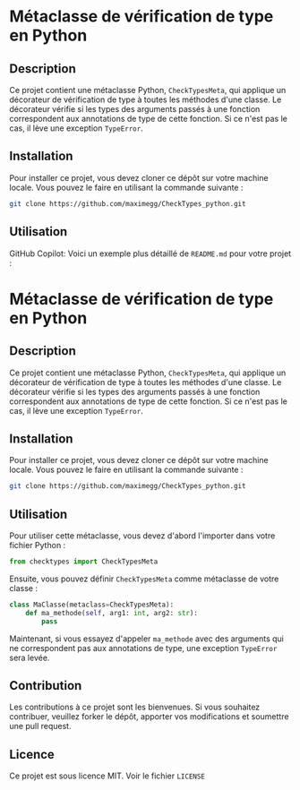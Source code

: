# Métaclasse de vérification de type en Python

## Description

Ce projet contient une métaclasse Python, `CheckTypesMeta`, qui applique un décorateur de vérification de type à toutes les méthodes d'une classe. Le décorateur vérifie si les types des arguments passés à une fonction correspondent aux annotations de type de cette fonction. Si ce n'est pas le cas, il lève une exception `TypeError`.

## Installation

Pour installer ce projet, vous devez cloner ce dépôt sur votre machine locale. Vous pouvez le faire en utilisant la commande suivante :

```bash
git clone https://github.com/maximegg/CheckTypes_python.git
```

## Utilisation

GitHub Copilot: Voici un exemple plus détaillé de `README.md` pour votre projet :

# Métaclasse de vérification de type en Python

## Description

Ce projet contient une métaclasse Python, `CheckTypesMeta`, qui applique un décorateur de vérification de type à toutes les méthodes d'une classe. Le décorateur vérifie si les types des arguments passés à une fonction correspondent aux annotations de type de cette fonction. Si ce n'est pas le cas, il lève une exception `TypeError`.

## Installation

Pour installer ce projet, vous devez cloner ce dépôt sur votre machine locale. Vous pouvez le faire en utilisant la commande suivante :

```bash
git clone https://github.com/maximegg/CheckTypes_python.git
```

## Utilisation

Pour utiliser cette métaclasse, vous devez d'abord l'importer dans votre fichier Python :

```python
from checktypes import CheckTypesMeta
```

Ensuite, vous pouvez définir `CheckTypesMeta` comme métaclasse de votre classe :

```python
class MaClasse(metaclass=CheckTypesMeta):
    def ma_methode(self, arg1: int, arg2: str):
        pass
```

Maintenant, si vous essayez d'appeler `ma_methode` avec des arguments qui ne correspondent pas aux annotations de type, une exception `TypeError` sera levée.

## Contribution

Les contributions à ce projet sont les bienvenues. Si vous souhaitez contribuer, veuillez forker le dépôt, apporter vos modifications et soumettre une pull request.

## Licence

Ce projet est sous licence MIT. Voir le fichier `LICENSE`

